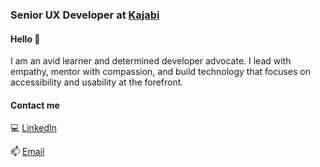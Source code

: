 ### Senior UX Developer at [Kajabi](https://grnh.se/cd0501ee3us)

#### Hello 👋

I am an avid learner and determined developer advocate. I lead with empathy, mentor with compassion, and build technology that focuses on accessibility and usability at the forefront. 

#### Contact me

💻 [LinkedIn](https://www.linkedin.com/in/monicacwheeler/)

📫 [Email](mailto:monica.c.wheeler@gmail.com)
